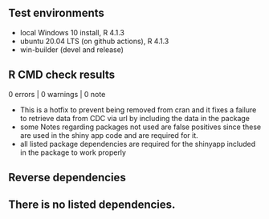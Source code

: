 ## Test environments
* local Windows 10 install, R 4.1.3
* ubuntu 20.04 LTS (on github actions), R  4.1.3
* win-builder (devel and release)

## R CMD check results

0 errors | 0 warnings | 0 note

* This is a hotfix to prevent being removed from cran and it fixes a failure to retrieve data from CDC via url by including the data in the package
* some Notes regarding packages not used are false positives since these are used in the shiny app code and are required for it.
* all listed package dependencies are required for the shinyapp included in the package to work properly

## Reverse dependencies

There is no listed dependencies.
---
